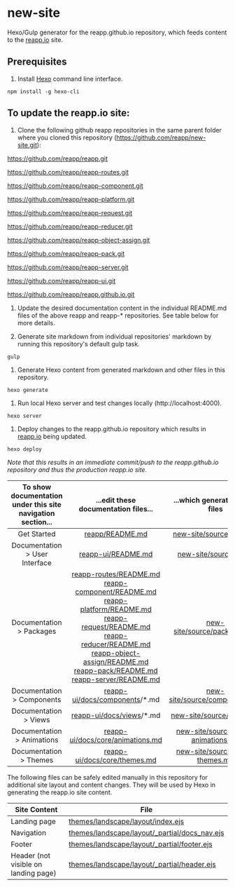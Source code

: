 # new-site
Hexo/Gulp generator for the reapp.github.io repository, which feeds content to the [reapp.io](http://reapp.io) site.

## Prerequisites

1. Install [Hexo](https://hexo.io/docs/) command line interface.
```
npm install -g hexo-cli
```

## To update the reapp.io site:

1. Clone the following github reapp repositories in the same parent folder where you cloned this repository (https://github.com/reapp/new-site.git):

  https://github.com/reapp/reapp.git

  https://github.com/reapp/reapp-routes.git

  https://github.com/reapp/reapp-component.git

  https://github.com/reapp/reapp-platform.git

  https://github.com/reapp/reapp-request.git

  https://github.com/reapp/reapp-reducer.git

  https://github.com/reapp/reapp-object-assign.git

  https://github.com/reapp/reapp-pack.git

  https://github.com/reapp/reapp-server.git

  https://github.com/reapp/reapp-ui.git

  https://github.com/reapp/reapp.github.io.git

1. Update the desired documentation content in the individual README.md files of the above reapp and reapp-\* repositories. See table below for more details.

1. Generate site markdown from individual repositories' markdown by running this repository's default gulp task.
  ```
  gulp
  ```
1. Generate Hexo content from generated markdown and other files in this repository.
  ```
  hexo generate
  ```
1. Run local Hexo server and test changes locally (http://localhost:4000).
  ```
  hexo server
  ```
1. Deploy changes to the reapp.github.io repository which results in [reapp.io](http://reapp.io) being updated.
  ```
  hexo deploy
  ```
*Note that this results in an immediate commit/push to the reapp.github.io repository and thus the production reapp.io site.*

| To show documentation under this site navigation section... | ...edit these documentation files... | ...which generates these files |
| :---: | :---: | :---: |
| Get Started | [reapp/README.md](../reapp/README.md) | [new-site/source/start.md](./source/start.md) |
| Documentation > User Interface | [reapp-ui/README.md](../reapp-ui/README.md) | [new-site/source/ui.md](./source/ui.md) |
| Documentation > Packages | [reapp-routes/README.md](../reapp-routes/README.md)<br> [reapp-component/README.md](../reapp-component/README.md)<br> [reapp-platform/README.md](../reapp-platform/README.md)<br> [reapp-request/README.md](../reapp-request/README.md)<br> [reapp-reducer/README.md](../reapp-reducer/README.md)<br> [reapp-object-assign/README.md](../reapp-object-assign/README.md)<br> [reapp-pack/README.md](../reapp-pack/README.md)<br> [reapp-server/README.md](../reapp-server/README.md) | [new-site/source/packages.md](./source/packages.md) |
| Documentation > Components | [reapp-ui/docs/components](../reapp-ui/docs/components)/\*.md | [new-site/source/components.md](./source/components.md) |
| Documentation > Views | [reapp-ui/docs/views](../reapp-ui/docs/views)/\*.md | [new-site/source/views.md](./source/views.md) |
| Documentation > Animations | [reapp-ui/docs/core/animations.md](../reapp-ui/docs/core/animations.md) | [new-site/source/docs-animations.md](./source/docs-animations.md) |
| Documentation > Themes | [reapp-ui/docs/core/themes.md](../reapp-ui/docs/core/themes.md) | [new-site/source/docs-themes.md](./source/docs-themes.md) |

The following files can be safely edited manually in this repository for additional site layout and content changes. They will be used by Hexo in generating the reapp.io site content.

| Site Content | File |
| --- | --- |
| Landing page | [themes/landscape/layout/index.ejs](./themes/landscape/layout/index.ejs) |
| Navigation | [themes/landscape/layout/_partial/docs_nav.ejs](./themes/landscape/layout/_partial/docs_nav.ejs) |
| Footer | [themes/landscape/layout/_partial/footer.ejs](./themes/landscape/layout/_partial/footer.ejs) |
| Header (not visible on landing page) | [themes/landscape/layout/_partial/header.ejs](./themes/landscape/layout/_partial/header.ejs) |
